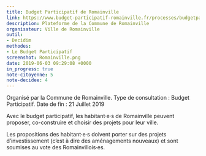 ```yaml
---
title: Budget Participatif de Romainville
link: https://www.budget-participatif-romainville.fr/processes/budgetparticipatif2019
description: Plateforme de la Commune de Romainville
organisateur: Ville de Romainville
outil: 
- Decidim
methodes:
- Le Budget Participatif
screenshot: Romainville.png
date: 2019-06-03 09:29:08 +0000
in_progress: true
note-citoyenne: 5
note-decidee: 4
---
```


Organisé par la Commune de Romainville. 
Type de consultation : Budget Participatif.
Date de fin : 21 Juillet 2019 

Avec le budget participatif, les habitant·e·s de Romainville peuvent proposer, co-construire et choisir des projets pour leur ville.

Les propositions des habitant·e·s doivent porter sur des projets d’investissement (c’est à dire des aménagements nouveaux) et sont soumises au vote des Romainvillois·es.
